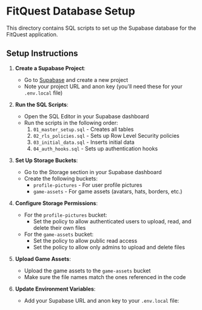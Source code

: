 # FitQuest Database Setup

This directory contains SQL scripts to set up the Supabase database for the FitQuest application.

## Setup Instructions

1. **Create a Supabase Project**:
   - Go to [Supabase](https://supabase.com/) and create a new project
   - Note your project URL and anon key (you'll need these for your `.env.local` file)

2. **Run the SQL Scripts**:
   - Open the SQL Editor in your Supabase dashboard
   - Run the scripts in the following order:
     1. `01_master_setup.sql` - Creates all tables
     2. `02_rls_policies.sql` - Sets up Row Level Security policies
     3. `03_initial_data.sql` - Inserts initial data
     4. `04_auth_hooks.sql` - Sets up authentication hooks

3. **Set Up Storage Buckets**:
   - Go to the Storage section in your Supabase dashboard
   - Create the following buckets:
     - `profile-pictures` - For user profile pictures
     - `game-assets` - For game assets (avatars, hats, borders, etc.)

4. **Configure Storage Permissions**:
   - For the `profile-pictures` bucket:
     - Set the policy to allow authenticated users to upload, read, and delete their own files
   - For the `game-assets` bucket:
     - Set the policy to allow public read access
     - Set the policy to allow only admins to upload and delete files

5. **Upload Game Assets**:
   - Upload the game assets to the `game-assets` bucket
   - Make sure the file names match the ones referenced in the code

6. **Update Environment Variables**:
   - Add your Supabase URL and anon key to your `.env.local` file:

